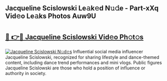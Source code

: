 ## Jacqueline Scislowski Le𝚊k𝚎d N𝚞𝚍e - Part-xXq Vid𝚎o Le𝚊ks Photos Auw9U

# <h2><a href="http://fbbxhz.evod.top/?m=Jacqueline+Scislowski">🔗 👉🔴 Jacqueline Scislowski Vid𝚎o Ph𝚘t𝚘s</a></h2>

[![Jacqueline Scislowski N𝚞d𝚎s](https://i.imgur.com/8V9OHl7.gif)](http://fbbxhz.evod.top/?m=Jacqueline+Scislowski)
Influential social media influencer Jacqueline Scislowski, recognized for sharing lifestyle and dance-themed content, including dance trend performances and mini vlogs. Public figures Jacqueline Scislowski are those who hold a position of influence or authority in society. 
